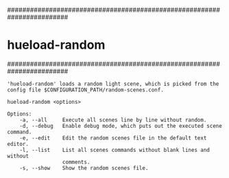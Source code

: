 ########################################################################
# hueload-random
########################################################################

```
'hueload-random' loads a random light scene, which is picked from the
config file $CONFIGURATION_PATH/random-scenes.conf.

hueload-random <options>

Options:
    -a, --all     Execute all scenes line by line without random.
    -d, --debug   Enable debug mode, which puts out the executed scene command.
    -e, --edit    Edit the random scenes file in the default text editor.
    -l, --list    List all scenes commands without blank lines and without
                  comments.
    -s, --show    Show the random scenes file.
```